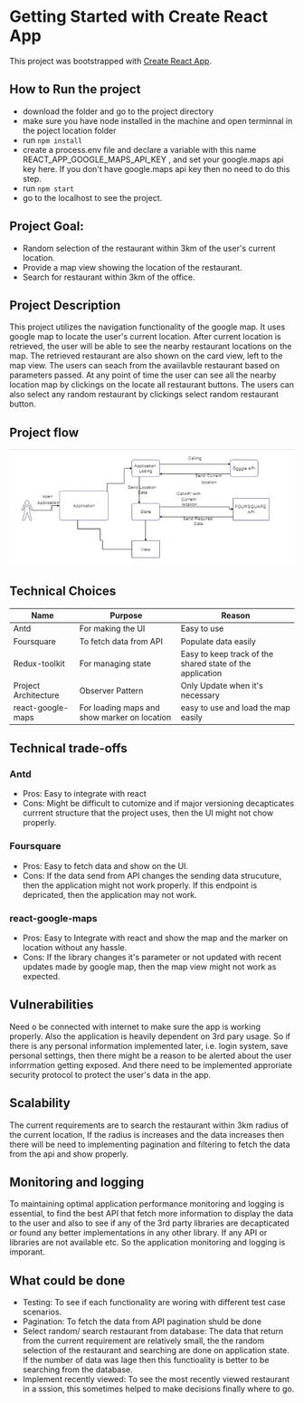 # Getting Started with Create React App

This project was bootstrapped with [Create React App](https://github.com/facebook/create-react-app).

## How to Run the project

- download the folder and go to the project directory
- make sure you have node installed in the machine and open terminnal in the poject location folder
- run ``` npm install ```
- create a process.env file and declare a variable with this name REACT_APP_GOOGLE_MAPS_API_KEY , and set your google.maps api key here. If you don't have google.maps api key then no need to do this step.
- run ``` npm start ```
- go to the localhost to see the project.

## Project Goal:

- Random selection of the restaurant within 3km of the user's current location.
- Provide a map view showing the location of the restaurant.
- Search for restaurant within 3km of the office.

## Project Description

This project utilizes the navigation functionality of the google map. It uses google map to locate the user's current location. After current location is retrieved, the user will be able to see the nearby restaurant locations on the map. The retrieved restaurant are also shown on the card view, left to the map view. The users can seach from the avaiilavble restaurant based on parameters passed. At any point of time the user can see all the nearby location map by clickings on the locate all restaurant buttons. The users can also select any random restaurant by clickings select random restaurant button.

## Project flow
![Project Overview](https://github.com/DimaMirana/restaurant-finder/blob/main/Project_Overview.PNG)

## Technical Choices

| Name | Purpose | Reason |
| ------ | ------ | ------ |
| Antd | For making the UI | Easy to use |
| Foursquare | To fetch data from API | Populate data easily |
| Redux-toolkit | For managing state | Easy to keep track of the shared state of the application|
| Project Architecture | Observer Pattern | Only Update when it's necessary |
| react-google-maps| For loading maps and show marker on location | easy to use and load the map easily |

## Technical trade-offs

### Antd
- Pros: Easy to integrate with react
- Cons: Might be difficult to cutomize and if major versioning decapticates currrent structure that the project uses, then the UI might not chow properly.

### Foursquare

- Pros: Easy to fetch data and show on the UI.
- Cons: If the data send from API changes the sending data strucuture, then the application might not work properly. If this endpoint is depricated, then the application may not work.

### react-google-maps

- Pros: Easy to Integrate with react and show the map and the marker on location without any hassle.
- Cons: If the library changes it's parameter or not updated with recent updates made by google map, then the map view might not work as expected.

## Vulnerabilities

Need o be connected with internet to make sure the app is working properly. Also the application is heavily dependent on 3rd pary usage. So if there is any personal information implemented later, i.e. login system, save personal settings, then there might be a reason to be alerted about the user inforrmation getting exposed. And there need to be implemented approriate security protocol to protect the user's data in the app.

## Scalability

The current requirements are to search the restaurant within 3km radius of the current location, If the radius is increases and the data increases then there will be need to implementing pagination and filtering to fetch the data from the api and show properly.

## Monitoring and logging

To maintaining optimal application performance monitoring and logging is essential, to find the best API that fetch more information to display the data to the user and also to see if any of the 3rd party libraries are decapticated or found any better implementations in any other library. If any API or libraries are not available etc. So the application monitoring and logging is imporant.

## What could be done

- Testing: To see if each functionality are woring with different test case scenarios.
- Pagination: To fetch the data from API pagination shuld be done
- Select random/ search restaurant from database: The data that return from the current requirement are relatively small, the the random selection of the restaurant and searching are done on application state. If the number of data was lage then this functioality is better to be searching from the database.
- Implement recently viewed: To see the most recently viewed restaurant in a sssion, this sometimes helped to make decisions finally where to go.
